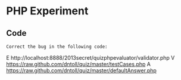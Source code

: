 # PHP Experiment

## Code
	Correct the bug in the following code: 
E http://localhost:8888/2013secret/quizphpevaluator/validator.php
V https://raw.github.com/dntoll/quiz/master/testCases.php
A https://raw.github.com/dntoll/quiz/master/defaultAnswer.php

